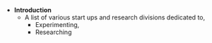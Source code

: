 - **Introduction**
	- A list of various start ups and research divisions dedicated to,
		- Experimenting,
		- Researching